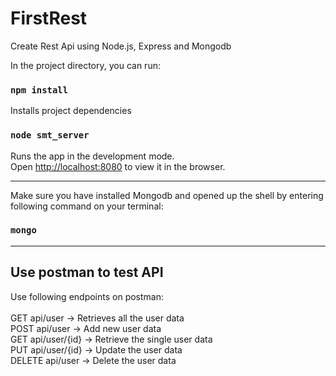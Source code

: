 # FirstRest
Create Rest Api using Node.js, Express and Mongodb

In the project directory, you can run:
### `npm install`
Installs project dependencies

### `node smt_server`
Runs the app in the development mode.<br />
Open [http://localhost:8080](http://localhost:8080) to view it in the browser.
<hr/>

Make sure you have installed Mongodb and opened up the shell by entering following command on your terminal:
### `mongo`
<hr/>

## Use postman to test API<br />
Use following endpoints on postman:<br /><br />
GET api/user → Retrieves all the user data<br />
POST api/user → Add new user data <br />
GET api/user/{id} → Retrieve the single user data<br />
PUT api/user/{id} → Update the user data<br />
DELETE api/user → Delete the user data<br />
